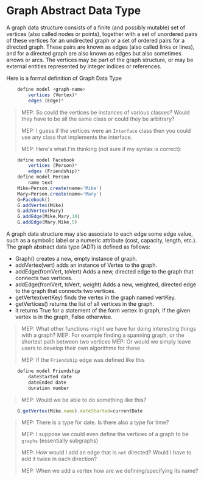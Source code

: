 # Graph Abstract Data Type

A graph data structure consists of a finite (and possibly mutable) set of vertices (also called nodes or points), together with a set of unordered pairs of these vertices for an undirected graph or a set of ordered pairs for a directed graph. These pairs are known as edges (also called links or lines), and for a directed graph are also known as edges but also sometimes arrows or arcs. The vertices may be part of the graph structure, or may be external entities represented by integer indices or references.

Here is a formal definition of Graph Data Type 

```js
    define model <graph-name> 
        vertices (Vertex)*
        edges (Edge)*
```

>MEP: So could the vertices be instances of various classes? Would they have to be all the same class or could they be arbitrary?
>
>MEP: I guess if the vertices were an `Interface` class then you could use any class that implements the interface.
>
>MEP: Here's what I'm thinking (not sure if my syntax is correct):
>
```js
    define model Facebook 
        vertices (Person)*
        edges (Friendship)*
    define model Person
        name text
    Mike=Person.create(name='Mike')  
    Mary=Person.create(name='Mary') 
    G=Facebook()
    G.addVertex(Mike)
    G.addVertex(Mary)
    G.addEdge(Mike,Mary,10)
    G.addEdge(Mary,Mike,5)
```
A graph data structure may also associate to each edge some edge value, such as a symbolic label or a numeric attribute (cost, capacity, length, etc.).
The graph abstract data type (ADT) is defined as follows:

- Graph() creates a new, empty instance of graph.
- addVertex(vert) adds an instance of Vertex to the graph.
- addEdge(fromVert, toVert) Adds a new, directed edge to the graph that connects two vertices.
- addEdge(fromVert, toVert, weight) Adds a new, weighted, directed edge to the graph that connects two vertices.
- getVertex(vertKey) finds the vertex in the graph named vertKey.
- getVertices() returns the list of all vertices in the graph.
- it returns True for a statement of the form vertex in graph, if the given vertex is in the graph, False otherwise.

>MEP: What other functions might we have for doing interesting things with a graph?
>MEP: For example finding a spanning graph, or the shortest path between two vertices
>MEP: Or would we simply leave users to develop their own algorithms for these
>
>MEP: If the `Friendship` edge was defined like this
```js
    define model Friendship 
        dateStarted date
        dateEnded date
        duration number
```

>MEP: Would we be able to do something like this?
```js
    G.getVertex(Mike.name).dateStarted=currentDate
```

>MEP: There is a type for date. Is there also a type for time?
>
>MEP: I suppose we could even define the vertices of a graph to be `graphs` (essentially subgraphs)
>
>MEP: How would I add an edge that is `not` directed? Would I have to add it twice in each direction?
>
>MEP: When we add a vertex how are we defining/specifying its name?
